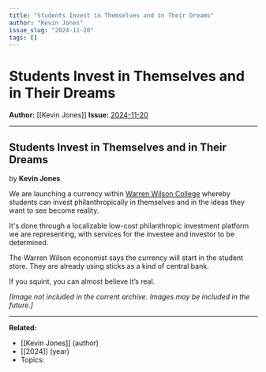 ```yaml
---
title: "Students Invest in Themselves and in Their Dreams"
author: "Kevin Jones"
issue_slug: "2024-11-20"
tags: []
---
```


# Students Invest in Themselves and in Their Dreams

**Author:** [[Kevin Jones]]
**Issue:** [2024-11-20](https://plex.collectivesensecommons.org/2024-11-20/)

---

## Students Invest in Themselves and in Their Dreams
by **Kevin Jones**

We are launching a currency within [Warren Wilson College](https://www.warren-wilson.edu/) whereby students can invest philanthropically in themselves and in the ideas they want to see become reality.

It's done through a localizable low-cost philanthropic investment platform we are representing, with services for the investee and investor to be determined.

The Warren Wilson economist says the currency will start in the student store. They are already using sticks as a kind of central bank.

 If you squint, you can almost believe it’s real.

*[Image not included in the current archive. Images may be included in the future.]*

---

**Related:**
- [[Kevin Jones]] (author)
- [[2024]] (year)
- Topics: 

